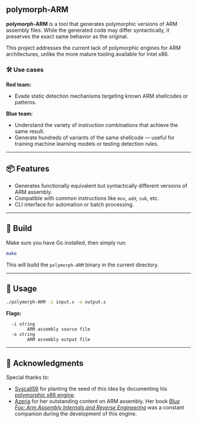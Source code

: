 ## polymorph-ARM

**polymorph-ARM** is a tool that generates polymorphic versions of ARM assembly files. While the generated code may differ syntactically, it preserves the exact same behavior as the original.

This project addresses the current lack of polymorphic engines for ARM architectures, unlike the more mature tooling available for Intel x86.

### 🛠️ Use cases

**Red team:**
- Evade static detection mechanisms targeting known ARM shellcodes or patterns.

**Blue team:**
- Understand the variety of instruction combinations that achieve the same result.
- Generate hundreds of variants of the same shellcode — useful for training machine learning models or testing detection rules.

---

## 📦 Features

- Generates functionally equivalent but syntactically different versions of ARM assembly.
- Compatible with common instructions like `mov`, `add`, `sub`, etc.
- CLI interface for automation or batch processing.

---

## 🧱 Build

Make sure you have Go installed, then simply run:

```bash
make
```

This will build the `polymorph-ARM` binary in the current directory.

---

## 🚀 Usage

```bash
./polymorph-ARM -i input.s -o output.s
```

**Flags:**

```
  -i string
    	ARM assembly source file
  -o string
    	ARM assembly output file
```

---

## 🙏 Acknowledgments

Special thanks to:

- [Syscall59](https://x.com/syscall59) for planting the seed of this idea by documenting his [polymorphic x86 engine](https://medium.com/syscall59/writing-a-polymorphic-engine-73ec56a2353e).
- [Azeria](https://x.com/Fox0x01) for her outstanding content on ARM assembly. Her book [*Blue Fox: Arm Assembly Internals and Reverse Engineering*](https://www.amazon.fr/Blue-Fox-Assembly-Internals-Analysis/dp/1119745306) was a constant companion during the development of this engine.
